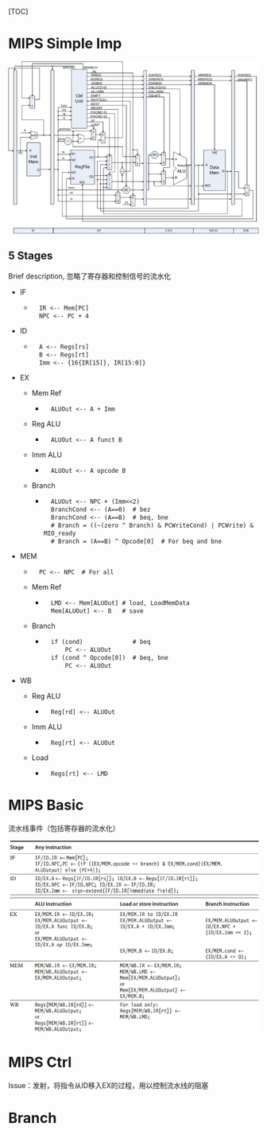 [TOC]

# MIPS Simple Imp

![](assets/MIPS_Simple_DP.png)

## 5 Stages

Brief description, 忽略了寄存器和控制信号的流水化

* IF

    * ```assembly
        IR <-- Mem[PC]
        NPC <-- PC + 4
        ```

* ID

    * ```assembly
        A <-- Regs[rs]
        B <-- Regs[rt]
        Imm <-- {16{IR[15]}, IR[15:0]}
        ```

* EX

    * Mem Ref

        * ```assembly
            ALUOut <-- A + Imm
            ```

    * Reg ALU

        * ```assembly
            ALUOut <-- A funct B
            ```

    * Imm ALU

        * ```assembly
            ALUOut <-- A opcode B
            ```

    * Branch

        * ```assembly
            ALUOut <-- NPC + (Imm<<2)
            BranchCond <-- (A==0)  # bez
            BranchCond <-- (A==B)  # beq, bne
            # Branch = ((~(zero ^ Branch) & PCWriteCond) | PCWrite) & MIO_ready
            # Branch = (A==B) ^ Opcode[0]  # For beq and bne
            ```

* MEM

    * ```assembly
        PC <-- NPC  # For all
        ```

    * Mem Ref

        * ```assembly
            LMD <-- Mem[ALUOut] # load, LoadMemData
            Mem[ALUOut] <-- B	# save
            ```

    * Branch

        * ```assembly
            if (cond)              # beq
                PC <-- ALUOut
            if (cond ^ Opcode[0])  # beq, bne
                PC <-- ALUOut
            ```

* WB

    * Reg ALU

        * ```assembly
            Reg[rd] <-- ALUOut
            ```

    * Imm ALU

        * ```assembly
            Reg[rt] <-- ALUOut
            ```

    * Load

        * ```assembly
            Regs[rt] <-- LMD
            ```



# MIPS Basic

流水线事件（包括寄存器的流水化）

![](assets/image-20201111102652119.png)
![](assets/image-20201111102700055.png)





# MIPS Ctrl

Issue：发射，将指令从ID移入EX的过程，用以控制流水线的阻塞

# Branch

